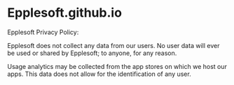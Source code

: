 # Epplesoft.github.io

Epplesoft Privacy Policy:

Epplesoft does not collect any data from our users. 
No user data will ever be used or shared by Epplesoft; to anyone, for any reason.

Usage analytics may be collected from the app stores on which we host our apps. 
This data does not allow for the identification of any user. 

